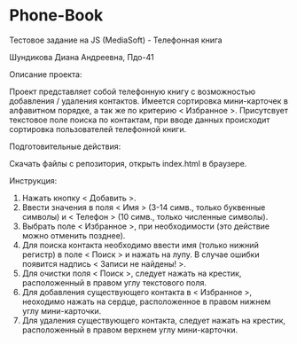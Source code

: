 # Phone-Book
Тестовое задание на JS (MediaSoft) - Телефонная книга

Шундикова Диана Андреевна, Пдо-41
  
  
  
Описание проекта:

  Проект представляет собой телефонную книгу с возможностью добавления / удаления контактов.
  Имеется сортировка мини-карточек в алфавитном порядке, а так же по критерию  < Избранное >.
  Присутсвует текстовое поле поиска по контактам, при вводе данных происходит сортировка пользователей телефонной книги.



Подготовительные действия:

Скачать файлы с репозитория, открыть index.html в браузере.

Инструкция:
1. Нажать кнопку  < Добавить >.
2. Ввести значения в поля < Имя > (3-14 симв., только буквенные символы)  и   < Телефон > (10 симв., только численные символы).
3. Выбрать поле < Избранное >, при необходимости (это действие можно отменить позднее).
4. Для поиска контакта необходимо ввести имя (только нижний регистр) в поле < Поиск > и нажать на лупу. В случае ошибки появится надпись < Записи не найдены! >.
5. Для очистки поля < Поиск >, следует нажать на крестик, расположенный в правом углу текстового поля.
6. Для добавления существующего контакта в < Избранное >, неоходимо нажать на сердце, расположенное в правом нижнем углу мини-карточки. 
7. Для удаления существующего контакта, следует нажать на крестик, расположенный в правом верхнем углу мини-карточки.
